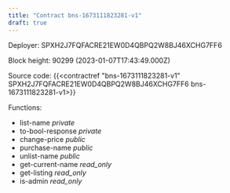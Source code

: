 ```yaml
---
title: "Contract bns-1673111823281-v1"
draft: true
---
```

Deployer: SPXH2J7FQFACRE21EW0D4QBPQ2W8BJ46XCHG7FF6


 



Block height: 90299 (2023-01-07T17:43:49.000Z)

Source code: {{<contractref "bns-1673111823281-v1" SPXH2J7FQFACRE21EW0D4QBPQ2W8BJ46XCHG7FF6 bns-1673111823281-v1>}}

Functions:

* list-name _private_
* to-bool-response _private_
* change-price _public_
* purchase-name _public_
* unlist-name _public_
* get-current-name _read_only_
* get-listing _read_only_
* is-admin _read_only_
